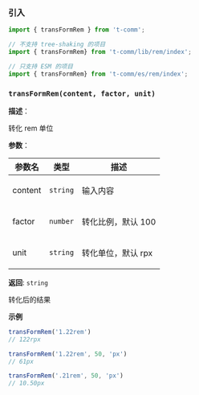 
### 引入

```ts
import { transFormRem } from 't-comm';

// 不支持 tree-shaking 的项目
import { transFormRem} from 't-comm/lib/rem/index';

// 只支持 ESM 的项目
import { transFormRem} from 't-comm/es/rem/index';
```


### `transFormRem(content, factor, unit)` 


**描述**：<p>转化 rem 单位</p>

**参数**：


| 参数名 | 类型 | 描述 |
| --- | --- | --- |
| content | <code>string</code> | <p>输入内容</p> |
| factor | <code>number</code> | <p>转化比例，默认 100</p> |
| unit | <code>string</code> | <p>转化单位，默认 rpx</p> |

**返回**: <code>string</code><br>

<p>转化后的结果</p>

**示例**

```ts
transFormRem('1.22rem')
// 122rpx

transFormRem('1.22rem', 50, 'px')
// 61px

transFormRem('.21rem', 50, 'px')
// 10.50px
```
